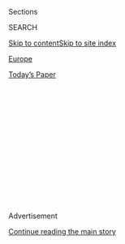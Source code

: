 <div id="app">

<div>

<div>

<div>

<div class="NYTAppHideMasthead css-1q2w90k e1suatyy0">

<div class="section css-ui9rw0 e1suatyy2">

<div class="css-eph4ug er09x8g0">

<div class="css-6n7j50">

</div>

<span class="css-1dv1kvn">Sections</span>

<div class="css-10488qs">

<span class="css-1dv1kvn">SEARCH</span>

</div>

[Skip to content](#site-content)[Skip to site
index](#site-index)

</div>

<div id="masthead-section-label" class="css-1wr3we4 eaxe0e00">

[Europe](https://www.nytimes.com/section/world/europe)

</div>

<div class="css-10698na e1huz5gh0">

</div>

</div>

<div id="masthead-bar-one" class="section hasLinks css-15hmgas e1csuq9d3">

<div class="css-uqyvli e1csuq9d0">

</div>

<div class="css-1uqjmks e1csuq9d1">

</div>

<div class="css-9e9ivx">

[](https://myaccount.nytimes.com/auth/login?response_type=cookie&client_id=vi)

</div>

<div class="css-1bvtpon e1csuq9d2">

[Today’s
Paper](https://www.nytimes.com/section/todayspaper)

</div>

</div>

</div>

</div>

<div data-aria-hidden="false">

<div id="site-content" data-role="main">

<div>

<div class="css-1aor85t" style="opacity:0.000000001;z-index:-1;visibility:hidden">

<div class="css-1hqnpie">

<div class="css-epjblv">

<span class="css-17xtcya">[Europe](/section/world/europe)</span><span class="css-x15j1o">|</span><span class="css-fwqvlz">Trump
Meets Theresa May of Britain as He Weighs Lifting Russia
Sanctions</span>

</div>

<div class="css-k008qs">

<div class="css-1iwv8en">

<span class="css-18z7m18"></span>

<div>

</div>

</div>

<span class="css-1n6z4y">https://nyti.ms/2kbs1Ha</span>

<div class="css-1705lsu">

<div class="css-4xjgmj">

<div class="css-4skfbu" data-role="toolbar" data-aria-label="Social Media Share buttons, Save button, and Comments Panel with current comment count" data-testid="share-tools">

  - 
  - 
  - 
  - 
    
    <div class="css-6n7j50">
    
    </div>

  - 

</div>

</div>

</div>

</div>

</div>

</div>

<div class="css-13pd83m">

</div>

<div id="top-wrapper" class="css-1sy8kpn">

<div id="top-slug" class="css-l9onyx">

Advertisement

</div>

[Continue reading the main
story](#after-top)

<div class="ad top-wrapper" style="text-align:center;height:100%;display:block;min-height:250px">

<div id="top" class="place-ad" data-position="top" data-size-key="top">

</div>

</div>

<div id="after-top">

</div>

</div>

<div id="sponsor-wrapper" class="css-1hyfx7x">

<div id="sponsor-slug" class="css-19vbshk">

Supported by

</div>

[Continue reading the main
story](#after-sponsor)

<div id="sponsor" class="ad sponsor-wrapper" style="text-align:center;height:100%;display:block">

</div>

<div id="after-sponsor">

</div>

</div>

<div class="css-1vkm6nb ehdk2mb0">

# Trump Meets Theresa May of Britain as He Weighs Lifting Russia Sanctions

</div>

![<span class="css-16f3y1r e13ogyst0">President Trump and Prime Minister
Theresa May of Britain discussed topics from torture to lifting
sanctions on Russia during a joint news
conference.</span><span class="css-cch8ym"><span class="css-1dv1kvn">Credit</span><span class="css-cnj6d5 e1z0qqy90" itemprop="copyrightHolder"><span class="css-1ly73wi e1tej78p0">Credit...</span><span>Stephen
Crowley/The New York
Times</span></span></span>](https://static01.nyt.com/images/2017/01/28/us/28trumpmay-clips/28trumpmay-clips-videoSixteenByNine3000.jpg)

<div class="css-xt80pu e12qa4dv0">

<div class="css-18e8msd">

<div class="css-vp77d3 epjyd6m0">

<div class="css-1baulvz">

By [<span class="css-1baulvz last-byline" itemprop="name">Peter
Baker</span>](http://www.nytimes.com/by/peter-baker)

</div>

</div>

  - Jan. 27,
    2017

  - 
    
    <div class="css-4xjgmj">
    
    <div class="css-d8bdto" data-role="toolbar" data-aria-label="Social Media Share buttons, Save button, and Comments Panel with current comment count" data-testid="share-tools">
    
      - 
      - 
      - 
      - 
        
        <div class="css-6n7j50">
        
        </div>
    
      - 
    
    </div>
    
    </div>

</div>

</div>

<div class="section meteredContent css-1r7ky0e" name="articleBody" itemprop="articleBody">

<div class="css-1fanzo5 StoryBodyCompanionColumn">

<div class="css-53u6y8">

WASHINGTON — [President
Trump](https://www.nytimes.com/topic/person/donald-trump) plans to open
a dialogue with Russia on Saturday that could lead to lifting American
sanctions, even as Britain’s visiting prime minister and leading
senators from his own party urged him not to let up the pressure on the
Kremlin until it reverses its armed intervention in Ukraine.

In what will be their first conversation since Mr. Trump took office, he
and President Vladimir V. Putin of Russia intended to [talk by
telephone](http://www.nytimes.com/aponline/2017/01/27/world/europe/ap-eu-russia-us.html)
on Saturday about areas of possible cooperation, particularly in
fighting terrorism in the Middle East, a collaboration that would
represent a significant turnabout from years of friction between the two
countries.

At the direction of the White House, American officials in recent days
have been preparing memos outlining possible common ground, including
the prospect of removing some or all of the sanctions imposed by former
President Barack Obama, according to officials briefed on the matter.
Mr. Trump has suggested lifting the punitive measures in exchange for
nuclear arms cuts and Russian cooperation in fighting the Islamic State.

Asked about sanctions on Friday, Mr. Trump played down the possibility
of quick action, but did not rule it out.

</div>

</div>

<div class="css-1fanzo5 StoryBodyCompanionColumn">

<div class="css-53u6y8">

“As for sanctions, very early to be talking about that,” Mr. Trump said
Friday at a White House news conference with Prime Minister Theresa May
of Britain. “But we look to have a great relationship with all
countries, ideally.”

As for Mr. Putin, he offered a far more distant assessment after months
of praising the Russian president for his leadership. “I don’t know the
gentleman,” Mr. Trump said. “I hope we have a fantastic relationship.
That’s possible, and it’s also possible that we won’t. We will see what
happens.”

</div>

</div>

<div class="css-1sngw6j">

[](https://www.nytimes.com/interactive/2017/01/27/us/politics/donald-trump-theresa-may-live.html)

<div class="css-1eoytci">

![](https://static01.nyt.com/images/2017/01/28/world/28trumpmay4_hp/28trumpmay4_hp-thumbLarge.jpg)

</div>

<div class="css-1rha1bf">

## President Trump and Theresa May Joint News Conference: Video and Analysis

Join Times reporters for live updates and analysis from President
Trump’s joint news conference with Prime Minister Theresa May of Great
Britain.

</div>

</div>

<div class="css-1fanzo5 StoryBodyCompanionColumn">

<div class="css-53u6y8">

Standing at Mr. Trump’s side, Mrs. May warned against easing sanctions
unless Russia abides by a peace settlement for Ukraine negotiated in
Minsk, the capital of Belarus. “We believe the sanctions should continue
until we see that Minsk Agreement fully implemented, and we’ve been
continuing to argue that inside the European Union,” she said.

Any talk of lifting sanctions is all but certain to spark the first
serious conflagration between Mr. Trump and congressional Republicans,
who have largely given the president a pass on [myriad policy
areas](https://mobile.nytimes.com/2017/01/26/us/politics/trump-republican-retreat.html?hp=&action=click&pgtype=Homepage&clickSource=story-heading&module=b-lede-package-region&region=top-news&WT.nav=top-news&smid=tw-nytpolitics&smtyp=cur&referer=https://t.co/MklSBYHS66)
where they disagree. Republican lawmakers have been bracing for Mr.
Trump to make this move, and their concerns deepened Friday when his
counselor, Kellyanne Conway,[said in an
interview](https://twitter.com/foxandfriends/status/824966414456852480)
that removing sanctions was under consideration.

</div>

</div>

<div class="css-1fanzo5 StoryBodyCompanionColumn">

<div class="css-53u6y8">

Senator John McCain of Arizona warned Mr. Trump on Friday against
lifting sanctions and vowed to push legislation reinstating them if he
does, a measure that already has strong bipartisan support, including
from Republicans like Senators Rob Portman of Ohio and Ben Sasse of
Nebraska. Senator Mitch McConnell of Kentucky, the majority leader, who
has largely shunned confrontation with Mr. Trump, has been a
longstanding opponent of lifting sanctions, a position he
forcefully[reiterated](http://www.politico.com/story/2017/01/mitch-mcconnell-trump-russia-sanctions-234281)on
Friday.

In a scathing statement against Mr. Putin, Mr. McCain cataloged all of
Russia’s controversial actions in Ukraine, Syria and elsewhere and said
it could not be trusted as a partner.

“President Trump should remember this when he speaks to Vladimir Putin,”
Mr. McCain said. “He should remember that the man on the other end of
the line is a murderer and a thug who seeks to undermine American
national security interests at every turn. For our commander in chief to
think otherwise would be naïve and dangerous.”

Mr. Portman concurred, saying in a statement, “We must stand by our
allies in the region, including Ukraine.”

Mr. Trump’s meeting with Mrs. May was his first with a visiting foreign
leader since taking office with a promise to pursue an “America First”
foreign policy. For Mr. Trump, it was a debut on the world stage that
took on additional meaning after a scheduled White House visit by
Mexico’s president next week fell apart in a dispute over the border
wall Mr. Trump wants to build.

Mr. Trump appeared comfortable and confident with Mrs. May standing to
his right. He offered a brief opening statement that referred twice to
the “special relationship” between the two countries, a phrase Britons
take seriously. He offered crisp answers, in contrast to Mr. Obama, who
tended to talk at length. While Mr. Trump did not demonstrate detailed
policy knowledge, he went out of his way to emphasize commonalities with
Mrs. May.

He also tried to reassure Europeans who view him with deep skepticism.
When a British reporter referred to him as a “brash TV extrovert,” Mr.
Trump replied, “Actually, I’m not as brash as you might think.”

</div>

</div>

<div class="css-1fanzo5 StoryBodyCompanionColumn">

<div class="css-53u6y8">

Mrs. May, eager to [forge a relationship with
him](https://www.nytimes.com/2017/01/27/world/europe/theresa-may-trump.html)
akin to Margaret Thatcher’s alliance with Ronald Reagan, reciprocated
the warm sentiments, praising his “stunning election victory” and
conveying an invitation from Queen Elizabeth II for the president to
make a state visit, which he accepted.

Addressing one area of disagreement, Mrs. May said that the president
had privately expressed his support for NATO, despite past comments
disparaging the alliance as “obsolete.” “Mr. President,” she said, “I
think you said, you confirmed that you’re 100 percent behind NATO.”

Mr. Trump embraced the decision by British voters to exit the European
Union, a referendum known as “Brexit” that he and others have seen as a
precursor to his own election. “I think Brexit’s going to be a wonderful
thing for your country,” he said. “I think when it irons out, you’re
going to have your identity and you’re going to have the people that you
want in your country.”

Mr. Trump and Mrs. May talked about [negotiating a new free-trade
agreement](https://www.nytimes.com/2017/01/26/business/trump-trade-theresa-may-uk-britain.html)
between the two countries.

Ms. May is not the only European leader worried about Mr. Trump’s
blossoming friendship with Russia, which United States intelligence
agencies have concluded hacked Democratic email accounts to influence
the American election last year. Chancellor Angela Merkel of Germany has
been a leading voice of keeping the pressure on the Kremlin, and Mr.
Trump is scheduled to talk with her by telephone, too.

The United States and Europe have imposed sanctions on Russian officials
and companies, mainly in response to the seizure and annexation of
Crimea and the separatist war fomented in eastern Ukraine. Before
leaving office, Mr. Obama imposed [additional
sanctions](https://www.nytimes.com/2016/12/29/us/politics/russia-election-hacking-sanctions.html)
in response to the Russian election hacking.

In an [interview with The Times of
London](http://www.thetimes.co.uk/article/full-transcript-of-interview-with-donald-trump-5d39sr09d)
shortly before taking office, Mr. Trump suggested a bargain that would
ease sanctions on Russia in exchange for nuclear arms cuts and
cooperation in the fight against the Islamic State.

One topic that may come up on Saturday’s call is [the fate of Austin
Tice](https://www.nytimes.com/2015/03/27/world/middleeast/us-and-syria-discuss-missing-journalist.html),
a freelance journalist who disappeared in Syria in 2012. Mr. Trump may
ask Mr. Putin for help in pressuring Russia’s ally, President Bashar
al-Assad of Syria, to release Mr. Tice, according to an official briefed
on the matter. Syria has never acknowledged holding him, but Mr. Trump
has considered dropping support for the Syrian opposition.

</div>

</div>

</div>

<div>

</div>

<div>

</div>

<div>

</div>

<div>

<div id="bottom-wrapper" class="css-1ede5it">

<div id="bottom-slug" class="css-l9onyx">

Advertisement

</div>

[Continue reading the main
story](#after-bottom)

<div id="bottom" class="ad bottom-wrapper" style="text-align:center;height:100%;display:block;min-height:90px">

</div>

<div id="after-bottom">

</div>

</div>

</div>

</div>

</div>

## Site Index

<div>

</div>

## Site Information Navigation

  - [© <span>2020</span> <span>The New York Times
    Company</span>](https://help.nytimes.com/hc/en-us/articles/115014792127-Copyright-notice)

<!-- end list -->

  - [NYTCo](https://www.nytco.com/)
  - [Contact
    Us](https://help.nytimes.com/hc/en-us/articles/115015385887-Contact-Us)
  - [Work with us](https://www.nytco.com/careers/)
  - [Advertise](https://nytmediakit.com/)
  - [T Brand Studio](http://www.tbrandstudio.com/)
  - [Your Ad
    Choices](https://www.nytimes.com/privacy/cookie-policy#how-do-i-manage-trackers)
  - [Privacy](https://www.nytimes.com/privacy)
  - [Terms of
    Service](https://help.nytimes.com/hc/en-us/articles/115014893428-Terms-of-service)
  - [Terms of
    Sale](https://help.nytimes.com/hc/en-us/articles/115014893968-Terms-of-sale)
  - [Site
    Map](https://spiderbites.nytimes.com)
  - [Help](https://help.nytimes.com/hc/en-us)
  - [Subscriptions](https://www.nytimes.com/subscription?campaignId=37WXW)

</div>

</div>

</div>

</div>
